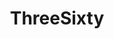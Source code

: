 ---
title: ThreeSixty
slug: threesixty
thumbnail: threesixty-thumb.png
feature:
- view: threesixty-medium.png
  full: threesixty.png
  caption: ""
- viwe: threesixty2-medium.png
  full: threesixty2.png
  caption: ""
---